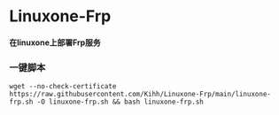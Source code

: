 # Linuxone-Frp
#### 在linuxone上部署Frp服务
### 一键脚本
```shell
wget --no-check-certificate https://raw.githubusercontent.com/Kihh/Linuxone-Frp/main/linuxone-frp.sh -O linuxone-frp.sh && bash linuxone-frp.sh
```
